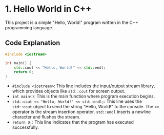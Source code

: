 # 1. Hello World in C++

This project is a simple "Hello, World!" program written in the C++ programming language.

## Code Explanation

```cpp
#include <iostream>

int main() {
    std::cout << "Hello, World!" << std::endl;
    return 0;
}
```

* `#include <iostream>`: This line includes the input/output stream library, which provides objects like `std::cout` for screen output.
* `int main()`: This is the main function where program execution begins.
* `std::cout << "Hello, World!" << std::endl;`: This line uses the `std::cout` object to send the string "Hello, World!" to the console. The `<<` operator is the stream insertion operator. `std::endl` inserts a newline character and flushes the stream.
* `return 0;`: This line indicates that the program has executed successfully.
